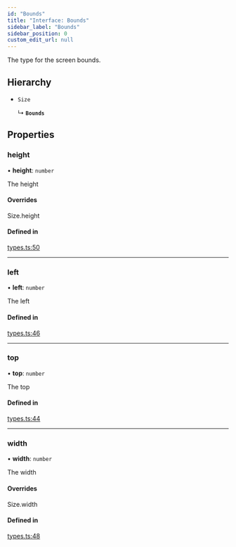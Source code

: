 ```yaml
---
id: "Bounds"
title: "Interface: Bounds"
sidebar_label: "Bounds"
sidebar_position: 0
custom_edit_url: null
---
```


The type for the screen bounds.

## Hierarchy

- `Size`

  ↳ **`Bounds`**

## Properties

### height

• **height**: `number`

The height

#### Overrides

Size.height

#### Defined in

[types.ts:50](https://github.com/rob-blackbourn/jetblack-map/blob/a2742cf/src/types.ts#L50)

___

### left

• **left**: `number`

The left

#### Defined in

[types.ts:46](https://github.com/rob-blackbourn/jetblack-map/blob/a2742cf/src/types.ts#L46)

___

### top

• **top**: `number`

The top

#### Defined in

[types.ts:44](https://github.com/rob-blackbourn/jetblack-map/blob/a2742cf/src/types.ts#L44)

___

### width

• **width**: `number`

The width

#### Overrides

Size.width

#### Defined in

[types.ts:48](https://github.com/rob-blackbourn/jetblack-map/blob/a2742cf/src/types.ts#L48)
